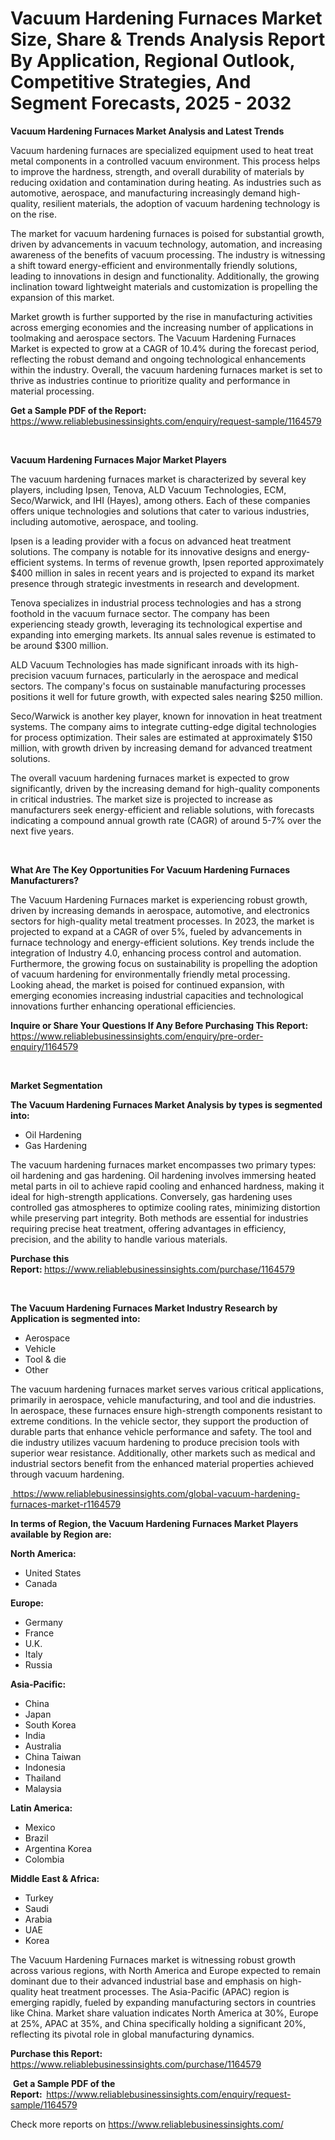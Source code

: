 <p><h1>Vacuum Hardening Furnaces Market Size, Share & Trends Analysis Report By Application, Regional Outlook, Competitive Strategies, And Segment Forecasts, 2025 - 2032</h1></p><p><strong>Vacuum Hardening Furnaces Market Analysis and Latest Trends</strong></p>
<p><p>Vacuum hardening furnaces are specialized equipment used to heat treat metal components in a controlled vacuum environment. This process helps to improve the hardness, strength, and overall durability of materials by reducing oxidation and contamination during heating. As industries such as automotive, aerospace, and manufacturing increasingly demand high-quality, resilient materials, the adoption of vacuum hardening technology is on the rise.</p><p>The market for vacuum hardening furnaces is poised for substantial growth, driven by advancements in vacuum technology, automation, and increasing awareness of the benefits of vacuum processing. The industry is witnessing a shift toward energy-efficient and environmentally friendly solutions, leading to innovations in design and functionality. Additionally, the growing inclination toward lightweight materials and customization is propelling the expansion of this market.</p><p>Market growth is further supported by the rise in manufacturing activities across emerging economies and the increasing number of applications in toolmaking and aerospace sectors. The Vacuum Hardening Furnaces Market is expected to grow at a CAGR of 10.4% during the forecast period, reflecting the robust demand and ongoing technological enhancements within the industry. Overall, the vacuum hardening furnaces market is set to thrive as industries continue to prioritize quality and performance in material processing.</p></p>
<p><strong>Get a Sample PDF of the Report:&nbsp;</strong> <a href="https://www.reliablebusinessinsights.com/enquiry/request-sample/1164579?utm_campaign=2200&utm_medium=2&utm_source=Github&utm_content=ia&utm_term=27022025&utm_id=vacuum-hardening-furnaces">https://www.reliablebusinessinsights.com/enquiry/request-sample/1164579</a></p>
<p>&nbsp;</p>
<p><strong>Vacuum Hardening Furnaces Major Market Players</strong></p>
<p><p>The vacuum hardening furnaces market is characterized by several key players, including Ipsen, Tenova, ALD Vacuum Technologies, ECM, Seco/Warwick, and IHI (Hayes), among others. Each of these companies offers unique technologies and solutions that cater to various industries, including automotive, aerospace, and tooling.</p><p>Ipsen is a leading provider with a focus on advanced heat treatment solutions. The company is notable for its innovative designs and energy-efficient systems. In terms of revenue growth, Ipsen reported approximately $400 million in sales in recent years and is projected to expand its market presence through strategic investments in research and development.</p><p>Tenova specializes in industrial process technologies and has a strong foothold in the vacuum furnace sector. The company has been experiencing steady growth, leveraging its technological expertise and expanding into emerging markets. Its annual sales revenue is estimated to be around $300 million.</p><p>ALD Vacuum Technologies has made significant inroads with its high-precision vacuum furnaces, particularly in the aerospace and medical sectors. The company's focus on sustainable manufacturing processes positions it well for future growth, with expected sales nearing $250 million.</p><p>Seco/Warwick is another key player, known for innovation in heat treatment systems. The company aims to integrate cutting-edge digital technologies for process optimization. Their sales are estimated at approximately $150 million, with growth driven by increasing demand for advanced treatment solutions.</p><p>The overall vacuum hardening furnaces market is expected to grow significantly, driven by the increasing demand for high-quality components in critical industries. The market size is projected to increase as manufacturers seek energy-efficient and reliable solutions, with forecasts indicating a compound annual growth rate (CAGR) of around 5-7% over the next five years.</p></p>
<p>&nbsp;</p>
<p><strong>What Are The Key Opportunities For Vacuum Hardening Furnaces Manufacturers?</strong></p>
<p><p>The Vacuum Hardening Furnaces market is experiencing robust growth, driven by increasing demands in aerospace, automotive, and electronics sectors for high-quality metal treatment processes. In 2023, the market is projected to expand at a CAGR of over 5%, fueled by advancements in furnace technology and energy-efficient solutions. Key trends include the integration of Industry 4.0, enhancing process control and automation. Furthermore, the growing focus on sustainability is propelling the adoption of vacuum hardening for environmentally friendly metal processing. Looking ahead, the market is poised for continued expansion, with emerging economies increasing industrial capacities and technological innovations further enhancing operational efficiencies.</p></p>
<p><strong>Inquire or Share Your Questions If Any Before Purchasing This Report:</strong> <a href="https://www.reliablebusinessinsights.com/enquiry/pre-order-enquiry/1164579?utm_campaign=2200&utm_medium=2&utm_source=Github&utm_content=ia&utm_term=27022025&utm_id=vacuum-hardening-furnaces">https://www.reliablebusinessinsights.com/enquiry/pre-order-enquiry/1164579</a></p>
<p>&nbsp;</p>
<p><strong>Market Segmentation</strong></p>
<p><strong>The Vacuum Hardening Furnaces Market Analysis by types is segmented into:</strong></p>
<p><ul><li>Oil Hardening</li><li>Gas Hardening</li></ul></p>
<p><p>The vacuum hardening furnaces market encompasses two primary types: oil hardening and gas hardening. Oil hardening involves immersing heated metal parts in oil to achieve rapid cooling and enhanced hardness, making it ideal for high-strength applications. Conversely, gas hardening uses controlled gas atmospheres to optimize cooling rates, minimizing distortion while preserving part integrity. Both methods are essential for industries requiring precise heat treatment, offering advantages in efficiency, precision, and the ability to handle various materials.</p></p>
<p><strong>Purchase this Report:&nbsp;</strong><a href="https://www.reliablebusinessinsights.com/purchase/1164579?utm_campaign=2200&utm_medium=2&utm_source=Github&utm_content=ia&utm_term=27022025&utm_id=vacuum-hardening-furnaces">https://www.reliablebusinessinsights.com/purchase/1164579</a></p>
<p>&nbsp;</p>
<p><strong>The Vacuum Hardening Furnaces Market Industry Research by Application is segmented into:</strong></p>
<p><ul><li>Aerospace</li><li>Vehicle</li><li>Tool & die</li><li>Other</li></ul></p>
<p><p>The vacuum hardening furnaces market serves various critical applications, primarily in aerospace, vehicle manufacturing, and tool and die industries. In aerospace, these furnaces ensure high-strength components resistant to extreme conditions. In the vehicle sector, they support the production of durable parts that enhance vehicle performance and safety. The tool and die industry utilizes vacuum hardening to produce precision tools with superior wear resistance. Additionally, other markets such as medical and industrial sectors benefit from the enhanced material properties achieved through vacuum hardening.</p></p>
<p><a href="https://www.reliablebusinessinsights.com/global-vacuum-hardening-furnaces-market-r1164579?utm_campaign=2200&utm_medium=2&utm_source=Github&utm_content=ia&utm_term=27022025&utm_id=vacuum-hardening-furnaces">&nbsp;https://www.reliablebusinessinsights.com/global-vacuum-hardening-furnaces-market-r1164579</a></p>
<p><strong>In terms of Region, the Vacuum Hardening Furnaces Market Players available by Region are:</strong></p>
<p>
    <p> <strong> North America: </strong>
        <ul>
            <li>United States</li>
            <li>Canada</li>
        </ul>
        </p> 
    <p> <strong> Europe: </strong>
        <ul>
            <li>Germany</li>
            <li>France</li>
            <li>U.K.</li>
            <li>Italy</li>
            <li>Russia</li>
        </ul>
        </p> 
    <p> <strong> Asia-Pacific: </strong>
        <ul>
            <li>China</li>
            <li>Japan</li>
            <li>South Korea</li>
            <li>India</li>
            <li>Australia</li>
            <li>China Taiwan</li>
            <li>Indonesia</li>
            <li>Thailand</li>
            <li>Malaysia</li>
        </ul>
        </p> 
    <p> <strong> Latin America: </strong>
        <ul>
            <li>Mexico</li>
            <li>Brazil</li>
            <li>Argentina Korea</li>
            <li>Colombia</li>
        </ul>
        </p> 
    <p> <strong> Middle East & Africa: </strong>
        <ul>
            <li>Turkey</li>
            <li>Saudi</li>
            <li>Arabia</li>
            <li>UAE</li>
            <li>Korea</li>
        </ul>
    </p>
    </p>
<p><p>The Vacuum Hardening Furnaces market is witnessing robust growth across various regions, with North America and Europe expected to remain dominant due to their advanced industrial base and emphasis on high-quality heat treatment processes. The Asia-Pacific (APAC) region is emerging rapidly, fueled by expanding manufacturing sectors in countries like China. Market share valuation indicates North America at 30%, Europe at 25%, APAC at 35%, and China specifically holding a significant 20%, reflecting its pivotal role in global manufacturing dynamics.</p></p>
<p><strong>Purchase this Report: </strong><a href="https://www.reliablebusinessinsights.com/purchase/1164579?utm_campaign=2200&utm_medium=2&utm_source=Github&utm_content=ia&utm_term=27022025&utm_id=vacuum-hardening-furnaces">https://www.reliablebusinessinsights.com/purchase/1164579</a></p>
<p>&nbsp;<strong>Get a Sample PDF of the Report:&nbsp;&nbsp;</strong><a href="https://www.reliablebusinessinsights.com/enquiry/request-sample/1164579?utm_campaign=2200&utm_medium=2&utm_source=Github&utm_content=ia&utm_term=27022025&utm_id=vacuum-hardening-furnaces">https://www.reliablebusinessinsights.com/enquiry/request-sample/1164579</a></p>
<p><strong></strong></p>
<p>Check more reports on <a href="https://www.reliablebusinessinsights.com/?utm_campaign=2200&utm_medium=2&utm_source=Github&utm_content=ia&utm_term=27022025&utm_id=vacuum-hardening-furnaces">https://www.reliablebusinessinsights.com/</a></p>